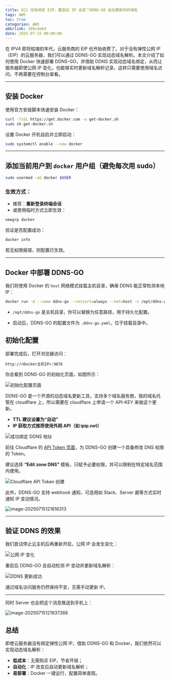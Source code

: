 ```yaml
---
title: EC2 没有绑定 EIP，重启后 IP 会变？DDNS-GO 自动更新你的域名
tags: AWS
toc: true
categories: AWS
abbrlink: 369cde6d
date: 2025-07-15 00:00:00
---
```


在 IPV4 即将枯竭的年代，云服务商的 EIP 也开始收费了。对于没有弹性公网 IP（EIP）的云服务器，我们可以通过 DDNS-GO 实现动态域名解析。本文介绍了如何使用 Docker 快速部署 DDNS-GO，并借助 DDNS 实现动态域名绑定，从而让服务器即使公网 IP 变化，也能够实时更新域名解析记录，这样只需要使用域名访问，不再需要在控制台查看。

---

## 安装 Docker

使用官方安装脚本快速安装 Docker：

```bash
curl -fsSL https://get.docker.com -o get-docker.sh
sudo sh get-docker.sh
```

<!-- more -->

设置 Docker 开机自启并立即启动：

```bash
sudo systemctl enable --now docker
```

---

## 添加当前用户到 `docker` 用户组（避免每次用 sudo）

```bash
sudo usermod -aG docker $USER
```

### 生效方式：

- 推荐：**重新登录终端会话**
- 或使用临时方式立即生效：

```bash
newgrp docker
```

验证是否配置成功：

```bash
docker info
```

若无权限报错，则配置已生效。

---

## Docker 中部署 DDNS-GO

我们将使用 Docker 的 `host` 网络模式挂载主机目录，确保 DDNS 能正常检测本地 IP：

```bash
docker run -d --name ddns-go --restart=always --net=host -v /opt/ddns-go:/root jeessy/ddns-go
```

- `/opt/ddns-go` 是主机目录，你可以替换为任意路径，用于持久化配置。

- 启动后，DDNS-GO 的配置文件为 `.ddns-go.yaml`，位于挂载目录中。

## 初始化配置

部署完成后，打开浏览器访问：

```
http://<Docker主机IP>:9876
```

你会看到 DDNS-GO 的初始化页面，如图所示：

![初始化配置页面](https://raw.githubusercontent.com/cloudsmithy/picgo-imh/master/image-20250715114247261.png)

DDNS-GO 是一个开源的动态域名更新工具，支持多个域名服务商，我的域名托管在 cloudflare 上，所以需要在 cloudflare 上申请一个 API-KEY 来做这个更新。

- **TTL 建议设置为“自动”**
- **IP 获取方式推荐使用外网 API（如 ipip.net）**

![成功绑定 DDNS 地址](https://raw.githubusercontent.com/cloudsmithy/picgo-imh/master/image-20250715115315906-20250715122303544.png)

前往 Cloudflare 的 [API Token 页面](https://dash.cloudflare.com/profile/api-tokens)，为 DDNS-GO 创建一个具备修改 DNS 权限的 Token。

建议选择 **“Edit zone DNS”** 模板，只赋予必要权限，并可以限制在特定域名范围内使用。

![Cloudflare API Token 创建](https://raw.githubusercontent.com/cloudsmithy/picgo-imh/master/ceb3433ce7976c7c3199fc54402af084-20250715122245169.png)

此外，DDNS-GO 支持 webhook 通知，可选用如 Slack、Server 酱等方式实时通知 IP 变动情况。

![image-20250715121816313](https://raw.githubusercontent.com/cloudsmithy/picgo-imh/master/image-20250715121816313.png)

---

## 验证 DDNS 的效果

我们尝试停止云主机后再重新开启，公网 IP 会发生变化：

![公网 IP 变化](https://raw.githubusercontent.com/cloudsmithy/picgo-imh/master/image-20250715120531839.png)

重启后 DDNS-GO 会自动检测 IP 变动并更新域名解析：

![DDNS 更新成功](https://raw.githubusercontent.com/cloudsmithy/picgo-imh/master/image-20250715120827569.png)

通过域名访问服务仍然保持不变，无需手动更新 IP。

---

同时 Server 也会把这个消息推送到手机上：

![image-20250715121937366](https://raw.githubusercontent.com/cloudsmithy/picgo-imh/master/image-20250715121937366.png)

## 总结

即使云服务器没有绑定弹性公网 IP，借助 DDNS-GO 和 Docker，我们依然可以实现动态域名解析：

- **低成本**：无需购买 EIP，节省开销；
- **自动化**：IP 改变后自动更新域名解析；
- **易部署**：Docker 一键运行，配置简单直观。
